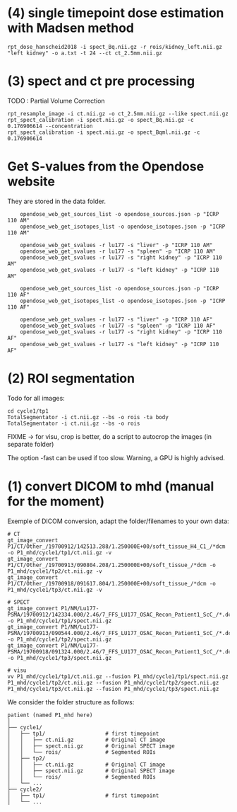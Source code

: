 

# (4) single timepoint dose estimation with Madsen method


    rpt_dose_hanscheid2018 -i spect_Bq.nii.gz -r rois/kidney_left.nii.gz "left kidney" -o a.txt -t 24 --ct ct_2.5mm.nii.gz


# (3) spect and ct pre processing  

TODO : Partial Volume Correction

    rpt_resample_image -i ct.nii.gz -o ct_2.5mm.nii.gz --like spect.nii.gz
    rpt_spect_calibration -i spect.nii.gz -o spect_Bq.nii.gz -c 0.176906614 --concentration
    rpt_spect_calibration -i spect.nii.gz -o spect_Bqml.nii.gz -c 0.176906614


# Get S-values from the Opendose website

They are stored in the data folder.

        opendose_web_get_sources_list -o opendose_sources.json -p "ICRP 110 AM"
        opendose_web_get_isotopes_list -o opendose_isotopes.json -p "ICRP 110 AM"

        opendose_web_get_svalues -r lu177 -s "liver" -p "ICRP 110 AM"
        opendose_web_get_svalues -r lu177 -s "spleen" -p "ICRP 110 AM"
        opendose_web_get_svalues -r lu177 -s "right kidney" -p "ICRP 110 AM"
        opendose_web_get_svalues -r lu177 -s "left kidney" -p "ICRP 110 AM"

        opendose_web_get_sources_list -o opendose_sources.json -p "ICRP 110 AF"     
        opendose_web_get_isotopes_list -o opendose_isotopes.json -p "ICRP 110 AF" 

        opendose_web_get_svalues -r lu177 -s "liver" -p "ICRP 110 AF"               
        opendose_web_get_svalues -r lu177 -s "spleen" -p "ICRP 110 AF"
        opendose_web_get_svalues -r lu177 -s "right kidney" -p "ICRP 110 AF"
        opendose_web_get_svalues -r lu177 -s "left kidney" -p "ICRP 110 AF"


# (2) ROI segmentation

Todo for all images:

    cd cycle1/tp1
    TotalSegmentator -i ct.nii.gz --bs -o rois -ta body 
    TotalSegmentator -i ct.nii.gz --bs -o rois 

FIXME -> for visu, crop is better, do a script to autocrop the images (in separate folder)

The option -fast can be used if too slow. Warning, a GPU is highly advised.

# (1) convert DICOM to mhd (manual for the moment)

Exemple of DICOM conversion, adapt the folder/filenames to your own data: 

    # CT
    gt_image_convert P1/CT/Other_/19700912/142513.288/1.250000E+00/soft_tissue_H4_C1_/*dcm -o P1_mhd/cycle1/tp1/ct.nii.gz -v
    gt_image_convert P1/CT/Other_/19700913/090804.208/1.250000E+00/soft_tissue_/*dcm -o P1_mhd/cycle1/tp2/ct.nii.gz -v
    gt_image_convert P1/CT/Other_/19700918/091617.804/1.250000E+00/soft_tissue_/*dcm -o P1_mhd/cycle1/tp3/ct.nii.gz -v

    # SPECT
    gt_image_convert P1/NM/Lu177-PSMA/19700912/142334.000/2.46/7_FFS_LU177_OSAC_Recon_Patient1_ScC_/*.dcm -o P1_mhd/cycle1/tp1/spect.nii.gz
    gt_image_convert P1/NM/Lu177-PSMA/19700913/090544.000/2.46/7_FFS_LU177_OSAC_Recon_Patient1_ScC_/*.dcm -o P1_mhd/cycle1/tp2/spect.nii.gz
    gt_image_convert P1/NM/Lu177-PSMA/19700918/091324.000/2.46/7_FFS_LU177_OSAC_Recon_Patient1_ScC_/*.dcm -o P1_mhd/cycle1/tp3/spect.nii.gz

    # visu 
    vv P1_mhd/cycle1/tp1/ct.nii.gz --fusion P1_mhd/cycle1/tp1/spect.nii.gz P1_mhd/cycle1/tp2/ct.nii.gz --fusion P1_mhd/cycle1/tp2/spect.nii.gz P1_mhd/cycle1/tp3/ct.nii.gz --fusion P1_mhd/cycle1/tp3/spect.nii.gz 

We consider the folder structure as follows:
  
    patient (named P1_mhd here)
    │
    ├── cycle1/
    │   ├── tp1/                   # first timepoint
    │   │   ├── ct.nii.gz          # Original CT image
    │   │   ├── spect.nii.gz       # Original SPECT image
    │   │   └── rois/              # Segmented ROIs
    │   ├── tp2/
    │   │   ├── ct.nii.gz          # Original CT image
    │   │   ├── spect.nii.gz       # Original SPECT image
    │   │   └── rois/              # Segmented ROIs
    │   └── ...
    ├── cycle2/
    │   ├── tp1/                   # first timepoint
    │   └── ...

